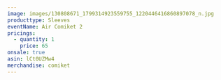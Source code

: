 ```yaml
---
image: images/130808671_1799314923559755_1220446416860897078_n.jpg
producttype: Sleeves
eventName: Air Comiket 2
pricings:
  - quantity: 1
    price: 65
onsale: true
asin: lCt0UZMw4
merchandise: comiket
---
```

